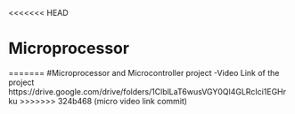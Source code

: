 <<<<<<< HEAD
<h1>Microprocessor</h1>
=======
#Microprocessor and Microcontroller project 
-Video Link of the project
https://drive.google.com/drive/folders/1ClblLaT6wusVGY0Ql4GLRcIci1EGHrku
>>>>>>> 324b468 (micro video link commit)
